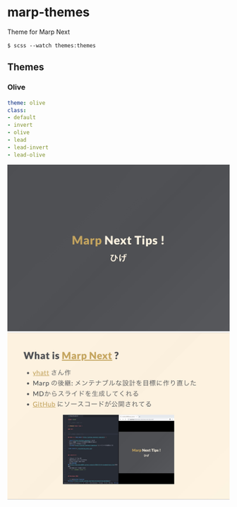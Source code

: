 # marp-themes

Theme for Marp Next

```
$ scss --watch themes:themes
```

## Themes

### Olive

```yaml
theme: olive
class:
- default
- invert
- olive
- lead
- lead-invert
- lead-olive
```

![](images/olive1.jpg)
![](images/olive2.jpg)
